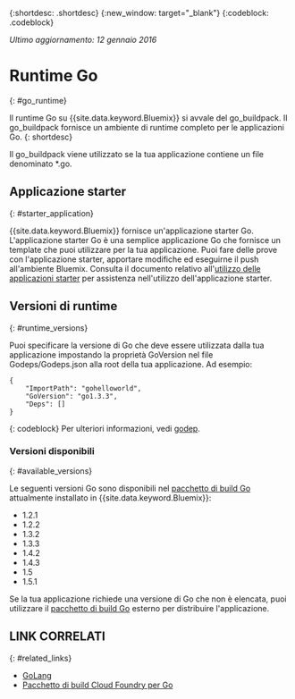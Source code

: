 {:shortdesc: .shortdesc}
{:new_window: target="_blank"}
{:codeblock: .codeblock}

*Ultimo aggiornamento: 12 gennaio 2016*

# Runtime Go
{: #go_runtime}

Il runtime Go su {{site.data.keyword.Bluemix}} si avvale del go_buildpack.
Il go_buildpack fornisce un ambiente di runtime completo per le applicazioni Go.
{: shortdesc}

Il go_buildpack viene utilizzato se la tua applicazione contiene un file denominato *.go.

## Applicazione starter
{: #starter_application}

{{site.data.keyword.Bluemix}} fornisce un'applicazione starter Go. L'applicazione starter Go è una semplice applicazione Go che fornisce un template che puoi utilizzare per la tua applicazione. Puoi fare delle prove con l'applicazione starter, apportare modifiche ed eseguirne il push all'ambiente Bluemix. Consulta il documento relativo all'[utilizzo delle applicazioni starter](../../cfapps/starter_app_usage.html) per assistenza nell'utilizzo dell'applicazione starter.

## Versioni di runtime
{: #runtime_versions}

Puoi specificare la versione di Go che deve essere utilizzata dalla tua applicazione impostando la proprietà GoVersion nel file Godeps/Godeps.json alla root della tua applicazione. Ad esempio:

```
{
	"ImportPath": "gohelloworld",
	"GoVersion": "go1.3.3",
	"Deps": []
}
```
{: codeblock}
Per ulteriori informazioni,
vedi [godep](https://github.com/tools/godep).

### Versioni disponibili
{: #available_versions}

Le seguenti versioni Go sono disponibili nel [pacchetto di build Go](https://github.com/cloudfoundry/go-buildpack/releases/tag/v1.6.2)
attualmente installato in {{site.data.keyword.Bluemix}}:

* 1.2.1
* 1.2.2
* 1.3.2
* 1.3.3
* 1.4.2
* 1.4.3
* 1.5
* 1.5.1

Se la tua applicazione richiede una versione di Go che non è elencata, puoi utilizzare
il [pacchetto di build Go](https://github.com/cloudfoundry/go-buildpack.git) esterno
per distribuire l'applicazione.

## LINK CORRELATI
{: #related_links}
* [GoLang](http://golang.org/)
* [Pacchetto di build Cloud Foundry per Go](https://github.com/cloudfoundry/go-buildpack)
